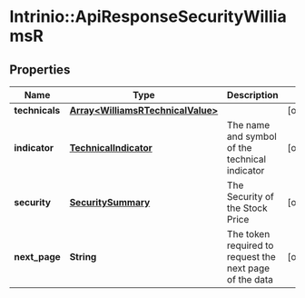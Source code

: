 # Intrinio::ApiResponseSecurityWilliamsR

## Properties
Name | Type | Description | Notes
------------ | ------------- | ------------- | -------------
**technicals** | [**Array&lt;WilliamsRTechnicalValue&gt;**](WilliamsRTechnicalValue.md) |  | [optional] 
**indicator** | [**TechnicalIndicator**](TechnicalIndicator.md) | The name and symbol of the technical indicator | [optional] 
**security** | [**SecuritySummary**](SecuritySummary.md) | The Security of the Stock Price | [optional] 
**next_page** | **String** | The token required to request the next page of the data | [optional] 


